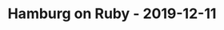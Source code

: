 ---
layout: post
title: Hamburg on Ruby - 2019-12-11
datetime: 2019-12-11 19:00:00.000000000 +01:00
name: Hamburg on Ruby
external_url: https://hamburg.onruby.de/events/ruby-usergroup-hamburg-december-2019-574
---